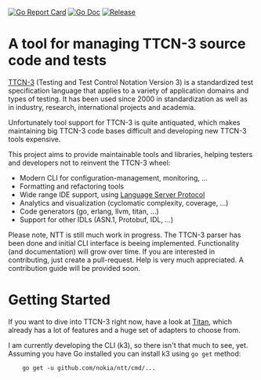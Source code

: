 [![Go Report Card](https://goreportcard.com/badge/github.com/nokia/ntt?style=flat-square)](https://goreportcard.com/report/github.com/nokia/ntt)
[![Go Doc](https://img.shields.io/badge/godoc-reference-blue.svg?style=flat-square)](http://godoc.org/github.com/nokia/ntt/ttcn3/syntax)
[![Release](https://img.shields.io/github/release/golang-standards/project-layout.svg?style=flat-square)](https://github.com/nokia/ntt/releases/latest)

# A tool for managing TTCN-3 source code and tests

[TTCN-3](http://www.ttcn-3.org/) (Testing and Test Control Notation Version 3)
is a standardized test specification language that applies to a variety of
application domains and types of testing. It has been used since 2000 in
standardization as well as in industry, research, international projects and
academia.

Unfortunately tool support for TTCN-3 is quite antiquated, which makes
maintaining big TTCN-3 code bases difficult and developing new TTCN-3 tools
expensive.

This project aims to provide maintainable tools and libraries, helping testers
and developers not to reinvent the TTCN-3 wheel:

  * Modern CLI for configuration-management, monitoring, ...
  * Formatting and refactoring tools
  * Wide range IDE support, using [Language Server Protocol](https://microsoft.github.io/language-server-protocol/)
  * Analytics and visualization (cyclomatic complexity, coverage, ...)
  * Code generators (go, erlang, llvm, titan, ...)
  * Support for other IDLs (ASN.1, Protobuf, IDL, ...)

Please note, NTT is still much work in progress. The TTCN-3 parser has been done
and initial CLI interface is beeing implemented. Functionality (and
documentation) will grow over time. If you are interested in contributing, just
create a pull-request. Help is very much appreciated. A contribution guide will
be provided soon.


# Getting Started

If you want to dive into TTCN-3 right now, have a look at [Titan](https://github.com/eclipse/titan.core/),
which already has a lot of features and a huge set of adapters to choose from.

I am currently developing the CLI (k3), so there isn't that much to see, yet.
Assuming you have Go installed you can install k3 using `go get` method:

        go get -u github.com/nokia/ntt/cmd/...


